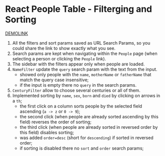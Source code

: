 # React People Table - Filterging and Sorting

[DEMOLINK](https://thevovchik.github.io/react_people-table-advanced/)

1. All the filters and sort params saved as URL Search Params, so you could share the link to show exactly what you see.
1. Search params are kept when navigating within the `People` page (when selecting a person or clicking the `People` link).
1. The sidebar with the filters appear only when people are loaded.
1. `NameFilter` update the `query` search param with the text from the input.
    - showed only people with the `name`, `motherName` or `fatherName` that match the query case insensitive;
    - if the input is empty there no `query` in the search params.
1. `CenturyFilter` allow to choose several centuries or all of them.
1. Implemented sorting by `name`, `sex`, `born` and `died` by clicking on arrows in a `th`;
    - the first click on a column sorts people by the selected field ascending (`a -> z` or `0 -> 9`);
    - the second click (when people are already sorted ascending by this field) reverses the order of sorting;
    - the third click (when people are already sorted in reversed order by this field) disables sorting;
    - was added `order=desc` (short for `descending`) if sorted in reversed order;
    - if sorting is disabled there no `sort` and `order` search params;

